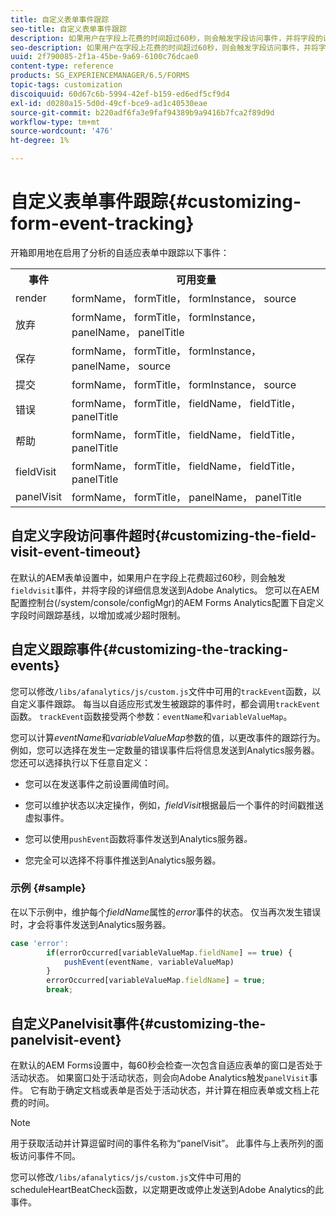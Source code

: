 ```yaml
---
title: 自定义表单事件跟踪
seo-title: 自定义表单事件跟踪
description: 如果用户在字段上花费的时间超过60秒，则会触发字段访问事件，并将字段的详细信息发送到Adobe SiteCatalyst。
seo-description: 如果用户在字段上花费的时间超过60秒，则会触发字段访问事件，并将字段的详细信息发送到Adobe SiteCatalyst。
uuid: 2f790085-2f1a-45be-9a69-6100c76dcae0
content-type: reference
products: SG_EXPERIENCEMANAGER/6.5/FORMS
topic-tags: customization
discoiquuid: 60d67c6b-5994-42ef-b159-ed6edf5cf9d4
exl-id: d0280a15-5d0d-49cf-bce9-ad1c40530eae
source-git-commit: b220adf6fa3e9faf94389b9a9416b7fca2f89d9d
workflow-type: tm+mt
source-wordcount: '476'
ht-degree: 1%

---
```


# 自定义表单事件跟踪{#customizing-form-event-tracking}

开箱即用地在启用了分析的自适应表单中跟踪以下事件：

<table>
 <tbody>
  <tr>
   <th>事件</th>
   <th>可用变量</th>
  </tr>
  <tr>
   <td>render</td>
   <td>formName， formTitle， formInstance， source</td>
  </tr>
  <tr>
   <td>放弃</td>
   <td>formName， formTitle， formInstance， panelName， panelTitle</td>
  </tr>
  <tr>
   <td>保存</td>
   <td>formName， formTitle， formInstance， panelName， source</td>
  </tr>
  <tr>
   <td>提交</td>
   <td>formName， formTitle， formInstance， source</td>
  </tr>
  <tr>
   <td>错误</td>
   <td>formName， formTitle， fieldName， fieldTitle， panelTitle</td>
  </tr>
  <tr>
   <td>帮助</td>
   <td>formName， formTitle， fieldName， fieldTitle， panelTitle</td>
  </tr>
  <tr>
   <td>fieldVisit</td>
   <td>formName， formTitle， fieldName， fieldTitle， panelTitle<br /> </td>
  </tr>
  <tr>
   <td>panelVisit</td>
   <td>formName， formTitle， panelName， panelTitle</td>
  </tr>
 </tbody>
</table>

## 自定义字段访问事件超时{#customizing-the-field-visit-event-timeout}

在默认的AEM表单设置中，如果用户在字段上花费超过60秒，则会触发`fieldvisit`事件，并将字段的详细信息发送到Adobe Analytics。 您可以在AEM配置控制台(/system/console/configMgr)的AEM Forms Analytics配置下自定义字段时间跟踪基线，以增加或减少超时限制。

## 自定义跟踪事件{#customizing-the-tracking-events}

您可以修改`/libs/afanalytics/js/custom.js`文件中可用的`trackEvent`函数，以自定义事件跟踪。 每当以自适应形式发生被跟踪的事件时，都会调用`trackEvent`函数。 `trackEvent`函数接受两个参数：`eventName`和`variableValueMap`。

您可以计算&#x200B;*eventName*&#x200B;和&#x200B;*variableValueMap*&#x200B;参数的值，以更改事件的跟踪行为。 例如，您可以选择在发生一定数量的错误事件后将信息发送到Analytics服务器。 您还可以选择执行以下任意自定义：

* 您可以在发送事件之前设置阈值时间。
* 您可以维护状态以决定操作，例如，*fieldVisit*&#x200B;根据最后一个事件的时间戳推送虚拟事件。
* 您可以使用`pushEvent`函数将事件发送到Analytics服务器&#x200B;*。*

* 您完全可以选择不将事件推送到Analytics服务器。

### 示例 {#sample}

在以下示例中，维护每个&#x200B;*fieldName*&#x200B;属性的&#x200B;*error*&#x200B;事件的状态。 仅当再次发生错误时，才会将事件发送到Analytics服务器。

```javascript
case 'error':
        if(errorOccurred[variableValueMap.fieldName] == true) {
            pushEvent(eventName, variableValueMap)
        }
        errorOccurred[variableValueMap.fieldName] = true;
        break;
```

## 自定义Panelvisit事件{#customizing-the-panelvisit-event}

在默认的AEM Forms设置中，每60秒会检查一次包含自适应表单的窗口是否处于活动状态。 如果窗口处于活动状态，则会向Adobe Analytics触发`panelVisit`事件。 它有助于确定文档或表单是否处于活动状态，并计算在相应表单或文档上花费的时间。

>[!NOTE]
>
>用于获取活动并计算逗留时间的事件名称为“panelVisit”。 此事件与上表所列的面板访问事件不同。

您可以修改`/libs/afanalytics/js/custom.js`文件中可用的scheduleHeartBeatCheck函数，以定期更改或停止发送到Adobe Analytics的此事件。
